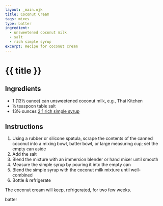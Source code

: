 ```yaml
---
layout: _main.njk
title: Coconut Cream
tags: mixes
type: batter
ingredient:
  - unsweetened coconut milk
  - salt
  - rich simple syrup
excerpt: Recipe for coconut cream
---
```


<!-- markdownlint-disable MD025 -->
# {{ title }}
<!-- markdownlint-enable MD025 -->

## Ingredients

* 1 (13&frac12; ounce) can unsweetened coconut milk, e.g., Thai Kitchen
* &frac14; teaspoon table salt
* 13&frac12; ounces [2:1 rich simple syrup](/mixes/2-1-simple-syrup/)

## Instructions

1. Using a rubber or silicone spatula, scrape the contents of the canned coconut into a mixing bowl, batter bowl, or large measuring cup; set the empty can aside
2. Add the salt
3. Blend the mixture with an immersion blender or hand mixer until smooth
4. Measure the simple syrup by pouring it into the empty can
5. Blend the simple syrup with the coconut milk mixture until well-combined
6. Bottle & refrigerate

<tiki-callout type="note">

  The coconut cream will keep, refrigerated, for two few weeks.

</tiki-callout>

<div
  class="sr-only"
  data-cat[0]="Batter"
  data-ingredient[0]="Coconut milk, unsweetened"
  data-ingredient[1]="Salt, table"
  data-ingredient[2]="2:1 rich simple syrup"
  data-pagefind-filter="
    Category[data-cat[0]],
    Ingredient[data-ingredient[0]],
    Ingredient[data-ingredient[1]],
    Ingredient[data-ingredient[2]]
  "
>
</div>

<div class="keywords" aria-hidden>batter</div>
